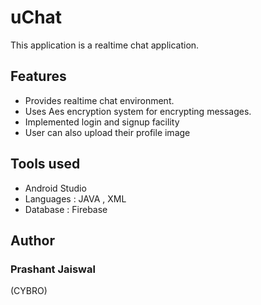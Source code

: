 # uChat
This application is a realtime chat application.
## Features
- Provides realtime chat environment.
- Uses Aes encryption system for encrypting messages.
- Implemented login and signup facility
- User can also upload their profile image

## Tools used
- Android Studio
- Languages : JAVA , XML
- Database : Firebase

## Author
### Prashant Jaiswal
(CYBRO)
